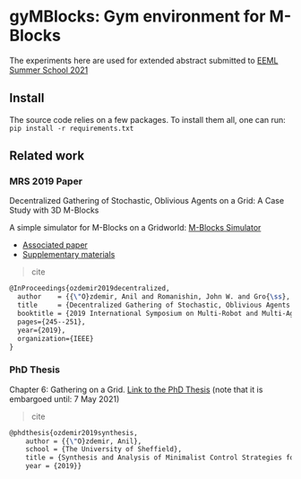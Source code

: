 # gyMBlocks: Gym environment for M-Blocks

The experiments here are used for extended abstract submitted to [EEML Summer School 2021](https://www.eeml.eu)

## Install

The source code relies on a few packages. To install them all, one can run:
`pip install -r requirements.txt`

## Related work

### MRS 2019 Paper

Decentralized Gathering of Stochastic, Oblivious Agents on a Grid: A Case Study with 3D M-Blocks

A simple simulator for M-Blocks on a Gridworld: [M-Blocks Simulator](https://gitlab.com/natural-robotics-lab/m-blocks-simulator)

- [Associated paper](http://aozdemir.net/publication/mrs2019/mrs2019.pdf)
- [Supplementary materials](https://doi.org/10.6084/m9.figshare.8527148)

> cite
```latex
@InProceedings{ozdemir2019decentralized,
  author    = {{\"O}zdemir, Anil and Romanishin, John W. and Gro{\ss}, Roderich and Rus, Daniela},
  title     = {Decentralized Gathering of Stochastic, Oblivious Agents on a Grid: A Case Study with 3D M-Blocks},
  booktitle = {2019 International Symposium on Multi-Robot and Multi-Agent Systems (MRS)},
  pages={245--251},
  year={2019},
  organization={IEEE}
}
```

### PhD Thesis

Chapter 6: Gathering on a Grid. [Link to the PhD Thesis](http://etheses.whiterose.ac.uk/26721/) (note that it is embargoed until: 7 May 2021)

> cite
```latex
@phdthesis{ozdemir2019synthesis,
	author = {{\"O}zdemir, Anil},
	school = {The University of Sheffield},
	title = {Synthesis and Analysis of Minimalist Control Strategies for Swarm Robotic Systems},
	year = {2019}}

```
